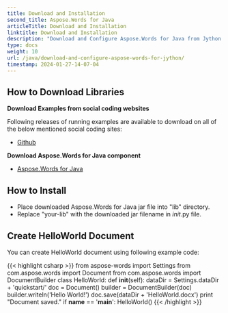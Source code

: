 ```yaml
---
title: Download and Installation
second_title: Aspose.Words for Java
articleTitle: Download and Installation
linktitle: Download and Installation
description: "Download and Configure Aspose.Words for Java from Jython."
type: docs
weight: 10
url: /java/download-and-configure-aspose-words-for-jython/
timestamp: 2024-01-27-14-07-04
---
```


## How to Download Libraries

**Download Examples from social coding websites**

Following releases of running examples are available to download on all of the below mentioned social coding sites:

- [Github](https://github.com/aspose-words/Aspose.Words-for-Java/releases/tag/Aspose.Words_Java_for_Jython-v1.0.0)

**Download Aspose.Words for Java component**

- [Aspose.Words for Java](https://releases.aspose.com/words/java/)

## How to Install

- Place downloaded Aspose.Words for Java jar file into "lib" directory.
- Replace "your-lib" with the downloaded jar filename in _*init*_.py file.

## Create HelloWorld Document

You can create HelloWorld document using following example code:

{{< highlight csharp >}}
from aspose-words import Settings
from com.aspose.words import Document
from com.aspose.words import DocumentBuilder
class HelloWorld:
    def __init__(self):
        dataDir = Settings.dataDir + 'quickstart/'
        doc = Document()
        builder = DocumentBuilder(doc)
        builder.writeln('Hello World!')
        doc.save(dataDir + 'HelloWorld.docx')
        print "Document saved."
if __name__ == '__main__':
    HelloWorld()
{{< /highlight >}}
